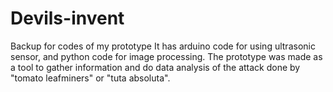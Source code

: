 # Devils-invent
Backup for codes of my prototype
It has arduino code for using ultrasonic sensor, and python code for image processing. 
The prototype was made as a tool to gather information and do data analysis of the attack done by "tomato leafminers" or "tuta absoluta".
